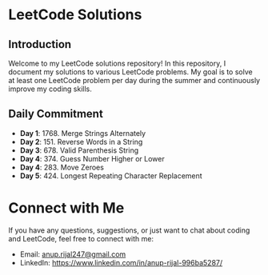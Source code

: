 # LeetCode Solutions

## Introduction

Welcome to my LeetCode solutions repository! In this repository, I document my solutions to various LeetCode problems. My goal is to solve at least one LeetCode problem per day during the summer and continuously improve my coding skills.

## Daily Commitment

- **Day 1**: 1768. Merge Strings Alternately
- **Day 2**: 151. Reverse Words in a String
- **Day 3**: 678. Valid Parenthesis String
- **Day 4**: 374. Guess Number Higher or Lower
- **Day 4**: 283. Move Zeroes
- **Day 5**: 424. Longest Repeating Character Replacement

# Connect with Me

If you have any questions, suggestions, or just want to chat about coding and LeetCode, feel free to connect with me:

- Email: anup.rijal247@gmail.com
- LinkedIn: https://www.linkedin.com/in/anup-rijal-996ba5287/
